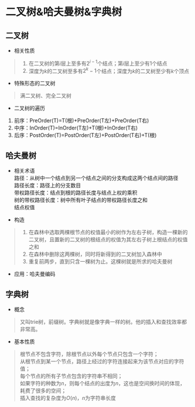 # 二叉树&哈夫曼树&字典树

## 二叉树

- 相关性质

> 1. 在二叉树的第$i$层上至多有$2^{i-1}$个结点；第$i$层上至少有1个结点  
> 2. 深度为$k$的二叉树至多有$2^k-1$个结点；深度为$k$的二叉树至少有$k$个顶点
>
- 特殊形态的二叉树

> 满二叉树、完全二叉树

- 二叉树的遍历

1. 前序：PreOrder(T)=T(根)+PreOrder(T左)+PreOrder(T右)
2. 中序：InOrder(T)=InOrder(T左)+T(根)+InOrder(T右)
3. 后序：PostOrder(T)=PostOrder(T左)+PostOrder(T右)+T(根)

## 哈夫曼树

- 相关术语  
路径：从树中一个结点到另一个结点之间的分支构成这两个结点间的路径  
路径长度：路径上的分支数目  
带权路径长度：结点到根的路径长度与结点上权的乘积  
树的带权路径长度：树中所有叶子结点的带权路径长度之和  
结点权值

- 构造

> 1. 在森林中选取两棵根节点的权值最小的树作为左右子树，构造一棵新的二叉树，且置新的二叉树的根结点的权值为其左右子树上根结点的权值之和
> 2. 在森林中删除这两棵树，同时将新得到的二叉树加入森林中
> 3. 重复前两步，直到只含一棵树为止。这棵树就是所求的哈夫曼树

- 应用：哈夫曼编码

## 字典树

- 概念

> 又叫trie树，前缀树。字典树就是像字典一样的树。他的插入和查找效率都非常高。

- 基本性质

> 根节点不包含字符，除根节点以外每个节点只包含一个字符；  
> 从根节点到某一个节点，路径上经过的字符连接起来为该节点对应的字符值；  
> 每个节点的所有子节点包含的字符串不相同；  
> 如果字符的种数为$n$，则每个结点的出度为$n$，这也是空间换时间的体现，耗费了很多的空间；  
> 插入查找的复杂度为$O(n)$，$n$为字符串长度
